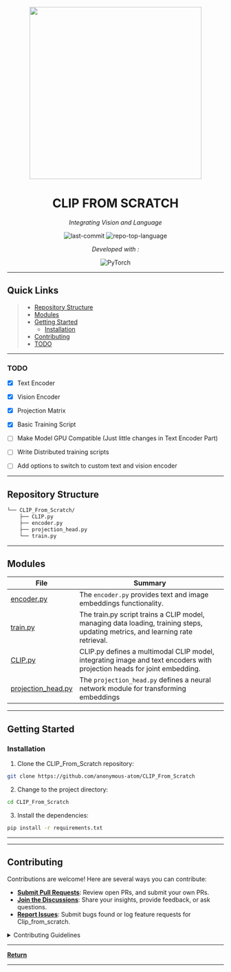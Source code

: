 <p align="center">
  <img src="https://images.openai.com/blob/fbc4f633-9ad4-4dc2-bd94-0b6f1feee22f/overview-a.svg" width="400" />
</p>
<p align="center">
    <h1 align="center">CLIP FROM SCRATCH</h1>
</p>
<p align="center">
    <em>Integrating Vision and Language</em>
</p>
<p align="center">
	<img src="https://img.shields.io/github/last-commit/anonymous-atom/CLIP_From_Scratch?style=flat&logo=git&logoColor=white&color=0080ff" alt="last-commit">
	<img src="https://img.shields.io/github/languages/top/anonymous-atom/CLIP_From_Scratch?style=flat&color=0080ff" alt="repo-top-language">
<p>
<p align="center">
		<em>Developed with :</em>
</p>
<p align="center">
	<img src="https://img.shields.io/badge/PyTorch-%23EE4C2C.svg?style=for-the-badge&logo=PyTorch&logoColor=white" alt="PyTorch">	
</p>
<hr>

##  Quick Links

> - [ Repository Structure](#-repository-structure)
> - [ Modules](#-modules)
> - [ Getting Started](#-getting-started)
>   - [ Installation](#-installation)
> - [ Contributing](#-contributing)
> - [ TODO ](#-todo)
---

### TODO

- [x] Text Encoder
- [x] Vision Encoder
- [x] Projection Matrix
- [x] Basic Training Script
- [ ] Make Model GPU Compatible (Just little changes in Text Encoder Part)
- [ ] Write Distributed training scripts
- [ ] Add options to switch to custom text and vision encoder


---

##  Repository Structure

```sh
└── CLIP_From_Scratch/
    ├── CLIP.py
    ├── encoder.py
    ├── projection_head.py
    └── train.py
```

---

##  Modules


| File                                                                                                     | Summary                                                                                                                                                                               |
| ---                                                                                                      | ---                                                                                                                                                                                   |
| [encoder.py](https://github.com/anonymous-atom/CLIP_From_Scratch/blob/master/encoder.py)                 | The `encoder.py` provides text and image embeddings functionality. |
| [train.py](https://github.com/anonymous-atom/CLIP_From_Scratch/blob/master/train.py)                     | The train.py script trains a CLIP model, managing data loading, training steps, updating metrics, and learning rate retrieval.                              |
| [CLIP.py](https://github.com/anonymous-atom/CLIP_From_Scratch/blob/master/CLIP.py)                       | CLIP.py defines a multimodal CLIP model, integrating image and text encoders with projection heads for joint embedding. |
| [projection_head.py](https://github.com/anonymous-atom/CLIP_From_Scratch/blob/master/projection_head.py) | The `projection_head.py` defines a neural network module for transforming embeddings     |

---

##  Getting Started

###  Installation

1. Clone the CLIP_From_Scratch repository:

```sh
git clone https://github.com/anonymous-atom/CLIP_From_Scratch
```

2. Change to the project directory:

```sh
cd CLIP_From_Scratch
```

3. Install the dependencies:

```sh
pip install -r requirements.txt
```

---

---

##  Contributing

Contributions are welcome! Here are several ways you can contribute:

- **[Submit Pull Requests](https://github.com/anonymous-atom/CLIP_From_Scratch/blob/main/CONTRIBUTING.md)**: Review open PRs, and submit your own PRs.
- **[Join the Discussions](https://github.com/anonymous-atom/CLIP_From_Scratch/discussions)**: Share your insights, provide feedback, or ask questions.
- **[Report Issues](https://github.com/anonymous-atom/CLIP_From_Scratch/issues)**: Submit bugs found or log feature requests for Clip_from_scratch.

<details closed>
    <summary>Contributing Guidelines</summary>

1. **Fork the Repository**: Start by forking the project repository to your GitHub account.
2. **Clone Locally**: Clone the forked repository to your local machine using a Git client.
   ```sh
   git clone https://github.com/anonymous-atom/CLIP_From_Scratch
   ```
3. **Create a New Branch**: Always work on a new branch, giving it a descriptive name.
   ```sh
   git checkout -b new-feature-x
   ```
4. **Make Your Changes**: Develop and test your changes locally.
5. **Commit Your Changes**: Commit with a clear message describing your updates.
   ```sh
   git commit -m 'Implemented new feature x.'
   ```
6. **Push to GitHub**: Push the changes to your forked repository.
   ```sh
   git push origin new-feature-x
   ```
7. **Submit a Pull Request**: Create a PR against the original project repository. Clearly describe the changes and their motivations.

Once your PR is reviewed and approved, it will be merged into the main branch.

</details>


---



[**Return**](#-quick-links)

---
